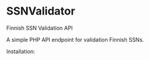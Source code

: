 # SSNValidator
Finnish SSN Validation API

A simple PHP API endpoint for validation Finnish SSNs.

Installation:

